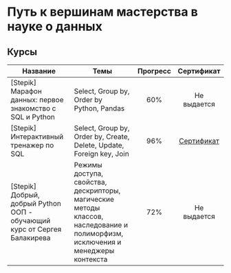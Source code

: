 # Путь к вершинам мастерства в науке о данных
## Курсы
Название   |Темы | Прогресс | Сертификат
-----------|-------|:-------------------:|:-------------------:
[Stepik] Марафон данных: первое знакомство с SQL и Python  |Select, Group by, Order by <br>Python, Pandas  | 60% | Не выдается
[Stepik] Интерактивный тренажер по SQL   |Select, Group by, Order by, Create, Delete, Update, Foreign key, Join  | 96% |[Сертификат](https://stepik.org/cert/1377352)
[Stepik] Добрый, добрый Python ООП - обучающий курс от Сергея Балакирева |Режимы доступа, свойства, дескрипторы, магические методы классов, наследование и полиморфизм, исключения и менеджеры контекста  | 72% | Не выдается 
